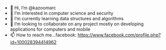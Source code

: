 - 👋 Hi, I’m @kazoomarc
- 👀 I’m interested in computer science and security
- 🌱 I’m currently learning data structures and algorithms
- 💞️ I’m looking to collaborate on any project mostly on developing applications for computers and mobile
- 📫 How to reach me...facebook: https://www.facebook.com/profile.php?id=100028394414962

<!---
kazoomarc/kazoomarc is a ✨ special ✨ repository because its `README.md` (this file) appears on your GitHub profile.
You can click the Preview link to take a look at your changes.
--->

